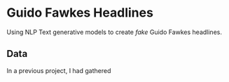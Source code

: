# Guido Fawkes Headlines

Using NLP Text generative models to create _fake_ Guido Fawkes headlines.

## Data

In a previous project, I had gathered 